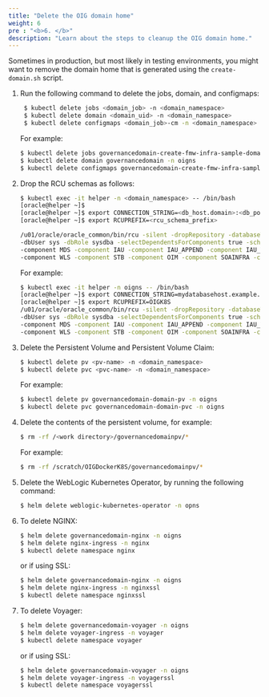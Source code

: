 ```yaml
---
title: "Delete the OIG domain home"
weight: 6
pre : "<b>6. </b>"
description: "Learn about the steps to cleanup the OIG domain home."
---
```


Sometimes in production, but most likely in testing environments, you might want to remove the domain home that is generated using the `create-domain.sh` script. 

1. Run the following command to delete the jobs, domain, and configmaps:

   ```bash
    $ kubectl delete jobs <domain_job> -n <domain_namespace>
	$ kubectl delete domain <domain_uid> -n <domain_namespace>
	$ kubectl delete configmaps <domain_job>-cm -n <domain_namespace>
   ```

   For example:

   ```bash
   $ kubectl delete jobs governancedomain-create-fmw-infra-sample-domain-job -n oigns
   $ kubectl delete domain governancedomain -n oigns
   $ kubectl delete configmaps governancedomain-create-fmw-infra-sample-domain-job-cm -n oigns
   ```

   
   
1. Drop the RCU schemas as follows:

   ```bash
   $ kubectl exec -it helper -n <domain_namespace> -- /bin/bash
   [oracle@helper ~]$
   [oracle@helper ~]$ export CONNECTION_STRING=<db_host.domain>:<db_port>/<service_name>
   [oracle@helper ~]$ export RCUPREFIX=<rcu_schema_prefix>
   
   /u01/oracle/oracle_common/bin/rcu -silent -dropRepository -databaseType ORACLE -connectString $CONNECTION_STRING \
   -dbUser sys -dbRole sysdba -selectDependentsForComponents true -schemaPrefix $RCUPREFIX \
   -component MDS -component IAU -component IAU_APPEND -component IAU_VIEWER -component OPSS \
   -component WLS -component STB -component OIM -component SOAINFRA -component UCSUMS -f < /tmp/pwd.txt
   ```
   
   For example:
   
   ```bash
   $ kubectl exec -it helper -n oigns -- /bin/bash
   [oracle@helper ~]$ export CONNECTION_STRING=mydatabasehost.example.com:1521/orcl.example.com
   [oracle@helper ~]$ export RCUPREFIX=OIGK8S
   /u01/oracle/oracle_common/bin/rcu -silent -dropRepository -databaseType ORACLE -connectString $CONNECTION_STRING \
   -dbUser sys -dbRole sysdba -selectDependentsForComponents true -schemaPrefix $RCUPREFIX \
   -component MDS -component IAU -component IAU_APPEND -component IAU_VIEWER -component OPSS \
   -component WLS -component STB -component OIM -component SOAINFRA -component UCSUMS -f < /tmp/pwd.txt
   ```   
   
1. Delete the Persistent Volume and Persistent Volume Claim:

   ```bash
   $ kubectl delete pv <pv-name> -n <domain_namespace>
   $ kubectl delete pvc <pvc-name> -n <domain_namespace>
   ```
   
   For example:
   
   ```bash
   $ kubectl delete pv governancedomain-domain-pv -n oigns
   $ kubectl delete pvc governancedomain-domain-pvc -n oigns
   ```
   
1. Delete the contents of the persistent volume, for example:

   ```bash
   $ rm -rf /<work directory>/governancedomainpv/*
   ```

   For example:
   
   ```bash
   $ rm -rf /scratch/OIGDockerK8S/governancedomainpv/*
   ```
   

   
5. Delete the WebLogic Kubernetes Operator, by running the following command:

   ```bash
   $ helm delete weblogic-kubernetes-operator -n opns
   ```
   
6. To delete NGINX:


   ```bash
   $ helm delete governancedomain-nginx -n oigns
   $ helm delete nginx-ingress -n nginx
   $ kubectl delete namespace nginx
   ```
   
   or if using SSL:
   
   ```bash
   $ helm delete governancedomain-nginx -n oigns
   $ helm delete nginx-ingress -n nginxssl
   $ kubectl delete namespace nginxssl
   ```

7. To delete Voyager:
    
   ```bash
   $ helm delete governancedomain-voyager -n oigns
   $ helm delete voyager-ingress -n voyager
   $ kubectl delete namespace voyager
   ```
   
   or if using SSL:
  
   ```bash
   $ helm delete governancedomain-voyager -n oigns
   $ helm delete voyager-ingress -n voyagerssl
   $ kubectl delete namespace voyagerssl
   ```